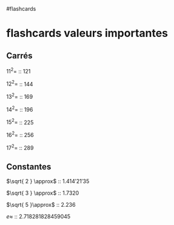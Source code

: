 #flashcards 
# flashcards valeurs importantes

## Carrés

$11^2=$ :: $121$
<!--SR:!2022-11-24,102,290-->
$12^2=$ :: $144$
<!--SR:!2022-09-05,49,250-->
$13^2=$ :: $169$
<!--SR:!2022-08-22,10,210-->
$14^2=$ :: 196
<!--SR:!2022-08-17,5,130-->
$15^2=$ :: 225
<!--SR:!2022-08-26,22,230-->
$16^2=$ :: $256$
<!--SR:!2022-11-08,88,270-->
$17^2=$ :: $289$
<!--SR:!2022-08-18,2,130-->

## Constantes

$\sqrt{ 2 } \approx$ :: $1.414'21'35$
<!--SR:!2022-09-11,55,270-->
$\sqrt{ 3 } \approx$ :: $1.7320$
<!--SR:!2022-08-17,4,230-->
$\sqrt{ 5 }\approx$ :: $2.236$
<!--SR:!2022-09-06,21,190-->

$e \approx$ :: $2.718281828459045$
<!--SR:!2022-11-07,87,270-->


